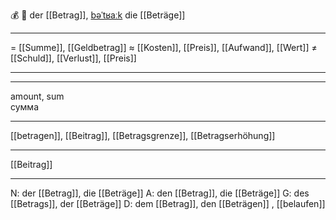 
💰 🔵 der [[Betrag]], [bəˈtʁaːk](https://youglish.com/pronounce/Betrag/german)
die [[Beträge]]


---
= [[Summe]], [[Geldbetrag]]
≈ [[Kosten]], [[Preis]], [[Aufwand]], [[Wert]]
≠ [[Schuld]], [[Verlust]], [[Preis]]

---

---
amount, sum  
сумма

---
[[betragen]], [[Beitrag]], [[Betragsgrenze]], [[Betragserhöhung]]

---
[[Beitrag]]


---
N: der [[Betrag]], die [[Beträge]]
A: den [[Betrag]], die [[Beträge]]
G: des [[Betrags]], der [[Beträge]]
D: dem [[Betrag]], den [[Beträgen]]
, [[belaufen]]